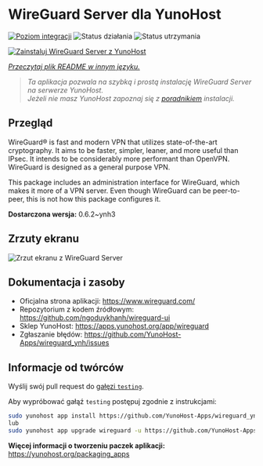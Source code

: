 <!--
To README zostało automatycznie wygenerowane przez <https://github.com/YunoHost/apps/tree/master/tools/readme_generator>
Nie powinno być ono edytowane ręcznie.
-->

# WireGuard Server dla YunoHost

[![Poziom integracji](https://apps.yunohost.org/badge/integration/wireguard)](https://ci-apps.yunohost.org/ci/apps/wireguard/)
![Status działania](https://apps.yunohost.org/badge/state/wireguard)
![Status utrzymania](https://apps.yunohost.org/badge/maintained/wireguard)

[![Zainstaluj WireGuard Server z YunoHost](https://install-app.yunohost.org/install-with-yunohost.svg)](https://install-app.yunohost.org/?app=wireguard)

*[Przeczytaj plik README w innym języku.](./ALL_README.md)*

> *Ta aplikacja pozwala na szybką i prostą instalację WireGuard Server na serwerze YunoHost.*  
> *Jeżeli nie masz YunoHost zapoznaj się z [poradnikiem](https://yunohost.org/install) instalacji.*

## Przegląd

WireGuard® is fast and modern VPN that utilizes state-of-the-art cryptography. It aims to be faster, simpler, leaner, and more useful than IPsec. It intends to be considerably more performant than OpenVPN. WireGuard is designed as a general purpose VPN.

This package includes an administration interface for WireGuard, which makes it more of a VPN server. Even though WireGuard can be peer-to-peer, this is not how this package configures it.


**Dostarczona wersja:** 0.6.2~ynh3

## Zrzuty ekranu

![Zrzut ekranu z WireGuard Server](./doc/screenshots/screenshot.png)

## Dokumentacja i zasoby

- Oficjalna strona aplikacji: <https://www.wireguard.com/>
- Repozytorium z kodem źródłowym: <https://github.com/ngoduykhanh/wireguard-ui>
- Sklep YunoHost: <https://apps.yunohost.org/app/wireguard>
- Zgłaszanie błędów: <https://github.com/YunoHost-Apps/wireguard_ynh/issues>

## Informacje od twórców

Wyślij swój pull request do [gałęzi `testing`](https://github.com/YunoHost-Apps/wireguard_ynh/tree/testing).

Aby wypróbować gałąź `testing` postępuj zgodnie z instrukcjami:

```bash
sudo yunohost app install https://github.com/YunoHost-Apps/wireguard_ynh/tree/testing --debug
lub
sudo yunohost app upgrade wireguard -u https://github.com/YunoHost-Apps/wireguard_ynh/tree/testing --debug
```

**Więcej informacji o tworzeniu paczek aplikacji:** <https://yunohost.org/packaging_apps>
